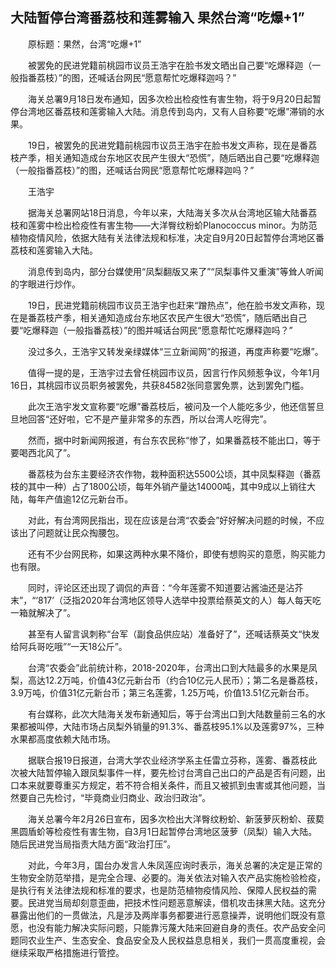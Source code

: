 ## 大陆暂停台湾番荔枝和莲雾输入 果然台湾“吃爆+1”
　　原标题：果然，台湾“吃爆+1”

　　被罢免的民进党籍前桃园市议员王浩宇在脸书发文晒出自己要“吃爆释迦（一般指番荔枝）”的图，还喊话台网民“愿意帮忙吃爆释迦吗？”

　　海关总署9月18日发布通知，因多次检出检疫性有害生物，将于9月20日起暂停台湾地区番荔枝和莲雾输入大陆。消息传到岛内，又有人自称要“吃爆”滞销的水果。

　　19日，被罢免的民进党籍前桃园市议员王浩宇在脸书发文声称，现在是番荔枝产季，相关通知造成台东地区农民产生很大“恐慌”，随后晒出自己要“吃爆释迦（一般指番荔枝）”的图，还喊话台网民“愿意帮忙吃爆释迦吗？”

　　王浩宇

　　据海关总署网站18日消息，今年以来，大陆海关多次从台湾地区输大陆番荔枝和莲雾中检出检疫性有害生物——大洋臀纹粉蚧Planococcus minor。为防范植物疫情风险，依据大陆有关法律法规和标准，决定自9月20日起暂停台湾地区番荔枝和莲雾输入大陆。

　　消息传到岛内，部分台媒使用“凤梨翻版又来了”“凤梨事件又重演”等耸人听闻的字眼进行炒作。

　　19日，民进党籍前桃园市议员王浩宇也赶来“蹭热点”，他在脸书发文声称，现在是番荔枝产季，相关通知造成台东地区农民产生很大“恐慌”，随后晒出自己要“吃爆释迦（一般指番荔枝）”的图并喊话台网民“愿意帮忙吃爆释迦吗？”

　　没过多久，王浩宇又转发亲绿媒体“三立新闻网”的报道，再度声称要“吃爆”。

　　值得一提的是，王浩宇过去曾任桃园市议员，因言行作风频惹争议，今年1月16日，其桃园市议员职务被罢免，共获84582张同意罢免票，达到罢免门槛。

　　此次王浩宇发文宣称要“吃爆”番荔枝后，被问及一个人能吃多少，他还信誓旦旦地回答“还好啦，它不是产量非常多的东西，所以台湾人吃得完”。

　　然而，据中时新闻网报道，有台东农民称“惨了，如果番荔枝不能出口，等于要喝西北风了”。

　　番荔枝为台东主要经济农作物，栽种面积达5500公顷，其中凤梨释迦（番荔枝的其中一种）占了1800公顷，每年外销产量达14000吨，其中9成以上销往大陆，每年产值逾12亿元新台币。

　　对此，有台湾网民指出，现在应该是台湾“农委会”好好解决问题的时候，不应该出了问题就让民众掏腰包。

　　还有不少台网民称，如果这两种水果不降价，即使有想购买的意愿，购买能力也有限。

　　同时，评论区还出现了调侃的声音：“今年莲雾不知道要沾酱油还是沾芥末”，“‘817’（泛指2020年台湾地区领导人选举中投票给蔡英文的人）每人每天吃一箱就解决了”。

　　甚至有人留言讽刺称“台军（副食品供应站）准备好了”，还喊话蔡英文“快发给阿兵哥吃哦”“一天18公斤”。

　　台湾“农委会”此前统计称，2018-2020年，台湾出口到大陆最多的水果是凤梨，高达12.2万吨，价值43亿元新台币（约合10亿元人民币）；第二名是番荔枝，3.9万吨，价值31亿元新台币；第三名莲雾，1.25万吨，价值13.51亿元新台币。

　　有台媒称，此次大陆海关发布新通知后，等于台湾出口到大陆数量前三名的水果都被叫停，大陆市场占凤梨外销量的91.3%、番荔枝95.1%以及莲雾97%，三种水果都高度依赖大陆市场。

　　据联合报19日报道，台湾大学农业经济学系主任雷立芬称，莲雾、番荔枝此次被大陆暂停输入跟凤梨事件一样，要先检讨台湾自己出口的产品是否有问题，出口本来就要尊重买方规定，若不符合相关条件，而且又被抓到虫害或其他问题，当然要自己先检讨，“毕竟商业归商业、政治归政治”。

　　海关总署今年2月26日宣布，因多次检出大洋臀纹粉蚧、新菠萝灰粉蚧、菝葜黑圆盾蚧等检疫性有害生物，自3月1日起暂停台湾地区菠萝（凤梨）输入大陆。随后民进党当局指责大陆方面“政治打压”。

　　对此，今年3月，国台办发言人朱凤莲应询时表示，海关总署的决定是正常的生物安全防范举措，是完全合理、必要的。海关依法对输入农产品实施检验检疫，是执行有关法律法规和标准的要求，也是防范植物疫情风险、保障人民权益的需要。民进党当局却刻意歪曲，把技术性问题恶意解读，借机攻击抹黑大陆。这充分暴露出他们的一贯做法，凡是涉及两岸事务都要进行恶意操弄，说明他们既没有意愿，也没有能力解决实际问题，只能靠污蔑大陆来回避自身的责任。农产品安全问题同农业生产、生态安全、食品安全及人民权益息息相关，我们一贯高度重视，会继续采取严格措施进行管控。

